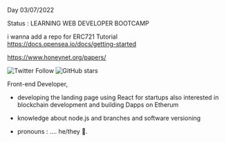  Day 03/07/2022
 
Status : LEARNING WEB DEVELOPER BOOTCAMP  

i wanna add a repo for 
 ERC721 Tutorial
 https://docs.opensea.io/docs/getting-started
 

https://www.honeynet.org/papers/


![Twitter Follow](https://img.shields.io/twitter/follow/zoro_94?style=social)
![GitHub stars](https://img.shields.io/github/stars/zoro9483?tab=stars?style=social)

Front-end Developer, 

- developing the landing page using React for startups also interested in blockchain development and building Dapps on Etherum 
- knowledge about node.js and branches and software versioning 

- pronouns : .... he/they 🐛.



